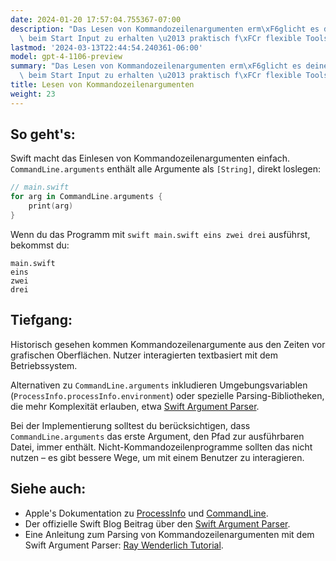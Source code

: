 ```yaml
---
date: 2024-01-20 17:57:04.755367-07:00
description: "Das Lesen von Kommandozeilenargumenten erm\xF6glicht es deinen Swift-Programmen,\
  \ beim Start Input zu erhalten \u2013 praktisch f\xFCr flexible Tools und\u2026"
lastmod: '2024-03-13T22:44:54.240361-06:00'
model: gpt-4-1106-preview
summary: "Das Lesen von Kommandozeilenargumenten erm\xF6glicht es deinen Swift-Programmen,\
  \ beim Start Input zu erhalten \u2013 praktisch f\xFCr flexible Tools und Automatisierung."
title: Lesen von Kommandozeilenargumenten
weight: 23
---
```


## So geht's:
Swift macht das Einlesen von Kommandozeilenargumenten einfach. `CommandLine.arguments` enthält alle Argumente als `[String]`, direkt loslegen:

```swift
// main.swift
for arg in CommandLine.arguments {
    print(arg)
}
```

Wenn du das Programm mit `swift main.swift eins zwei drei` ausführst, bekommst du:

```
main.swift
eins
zwei
drei
```

## Tiefgang:
Historisch gesehen kommen Kommandozeilenargumente aus den Zeiten vor grafischen Oberflächen. Nutzer interagierten textbasiert mit dem Betriebssystem.

Alternativen zu `CommandLine.arguments` inkludieren Umgebungsvariablen (`ProcessInfo.processInfo.environment`) oder spezielle Parsing-Bibliotheken, die mehr Komplexität erlauben, etwa [Swift Argument Parser](https://github.com/apple/swift-argument-parser).

Bei der Implementierung solltest du berücksichtigen, dass `CommandLine.arguments` das erste Argument, den Pfad zur ausführbaren Datei, immer enthält. Nicht-Kommandozeilenprogramme sollten das nicht nutzen – es gibt bessere Wege, um mit einem Benutzer zu interagieren.

## Siehe auch:
- Apple's Dokumentation zu [ProcessInfo](https://developer.apple.com/documentation/foundation/processinfo) und [CommandLine](https://developer.apple.com/documentation/swift/commandline).
- Der offizielle Swift Blog Beitrag über den [Swift Argument Parser](https://swift.org/blog/argument-parser/).
- Eine Anleitung zum Parsing von Kommandozeilenargumenten mit dem Swift Argument Parser: [Ray Wenderlich Tutorial](https://www.raywenderlich.com/511-command-line-programs-on-macos-tutorial).
